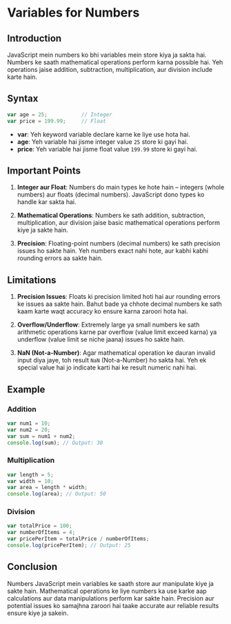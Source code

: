 # Variables for Numbers

## Introduction

JavaScript mein numbers ko bhi variables mein store kiya ja sakta hai. Numbers ke saath mathematical operations perform karna possible hai. Yeh operations jaise addition, subtraction, multiplication, aur division include karte hain.

## Syntax

```javascript
var age = 25;           // Integer
var price = 199.99;     // Float
```

- **var**: Yeh keyword variable declare karne ke liye use hota hai.
- **age**: Yeh variable hai jisme integer value `25` store ki gayi hai.
- **price**: Yeh variable hai jisme float value `199.99` store ki gayi hai.

## Important Points

1. **Integer aur Float**: Numbers do main types ke hote hain – integers (whole numbers) aur floats (decimal numbers). JavaScript dono types ko handle kar sakta hai.

2. **Mathematical Operations**: Numbers ke sath addition, subtraction, multiplication, aur division jaise basic mathematical operations perform kiye ja sakte hain.

3. **Precision**: Floating-point numbers (decimal numbers) ke sath precision issues ho sakte hain. Yeh numbers exact nahi hote, aur kabhi kabhi rounding errors aa sakte hain.

## Limitations

1. **Precision Issues**: Floats ki precision limited hoti hai aur rounding errors ke issues aa sakte hain. Bahut bade ya chhote decimal numbers ke sath kaam karte waqt accuracy ko ensure karna zaroori hota hai.

2. **Overflow/Underflow**: Extremely large ya small numbers ke sath arithmetic operations karne par overflow (value limit exceed karna) ya underflow (value limit se niche jaana) issues ho sakte hain.

3. **NaN (Not-a-Number)**: Agar mathematical operation ke dauran invalid input diya jaye, toh result `NaN` (Not-a-Number) ho sakta hai. Yeh ek special value hai jo indicate karti hai ke result numeric nahi hai.

## Example

### Addition

```javascript
var num1 = 10;
var num2 = 20;
var sum = num1 + num2;
console.log(sum); // Output: 30
```

### Multiplication

```javascript
var length = 5;
var width = 10;
var area = length * width;
console.log(area); // Output: 50
```

### Division

```javascript
var totalPrice = 100;
var numberOfItems = 4;
var pricePerItem = totalPrice / numberOfItems;
console.log(pricePerItem); // Output: 25
```

## Conclusion

Numbers JavaScript mein variables ke saath store aur manipulate kiye ja sakte hain. Mathematical operations ke liye numbers ka use karke aap calculations aur data manipulations perform kar sakte hain. Precision aur potential issues ko samajhna zaroori hai taake accurate aur reliable results ensure kiye ja sakein.
